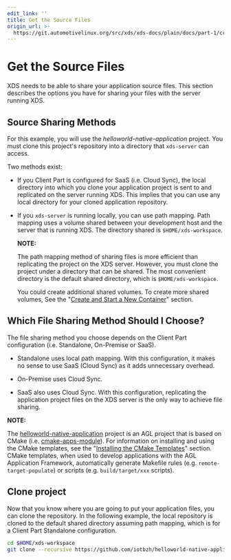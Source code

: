 ```yaml
---
edit_link: ''
title: Get the Source Files
origin_url: >-
  https://git.automotivelinux.org/src/xds/xds-docs/plain/docs/part-1/create-app-get-source-files.md?h=halibut
---
```


<!-- WARNING: This file is generated by fetch_docs.js using /home/boron/Documents/AGL/docs-webtemplate/site/_data/tocs/devguides/halibut/xds-docs-guides-devguides-book.yml -->

# Get the Source Files

XDS needs to be able to share your application source files.
This section describes the options you have for sharing your
files with the server running XDS.

## Source Sharing Methods

For this example, you will use the _helloworld-native-application_
project.
You must clone this project's repository into a directory that
`xds-server` can access.

Two methods exist:

- If you Client Part is configured for SaaS (i.e. Cloud Sync), the local
  directory into which you clone your application project is sent to
  and replicated on the server running XDS.
  This implies that you can use any local directory for your cloned
  application repository.

- If you `xds-server` is running locally, you can use path mapping.
  Path mapping uses a volume shared between your development host and the server
  that is running XDS.
  The directory shared is `$HOME/xds-workspace`.
 
  <!-- section-note -->
  **NOTE:**

  The path mapping method of sharing files is more efficient than
  replicating the project on the XDS server.
  However, you must clone the project under a directory that can be shared.
  The most convenient directory is the default shared directory, which is
  `$HOME/xds-workspace`.
  
  You could create additional shared volumes.
  To create more shared volumes, See the
  "[Create and Start a New Container](server-part.html#create-and-start-a-new-container)"
  section.

## Which File Sharing Method Should I Choose?

The file sharing method you choose depends on the
Client Part configuration (i.e. Standalone, On-Premise or SaaS).

- Standalone uses local path mapping. With this configuration, it
  makes no sense to use SaaS (Cloud Sync) as it adds unnecessary overhead.

- On-Premise uses Cloud Sync.

- SaaS also uses Cloud Sync. With this configuration, replicating the
  application project files on the XDS server is the only way to achieve
  file sharing.

<!-- section-note -->
**NOTE:**

The
[helloworld-native-application](https://github.com/iotbzh/helloworld-native-application)
project is an AGL project that is based on CMake
(i.e. [cmake-apps-module](https://git.automotivelinux.org/src/cmake-apps-module/)).
For information on installing and using the CMake templates, see the
"[Installing the CMake Templates](../../../../devguides/reference/cmakeafbtemplates/dev_guide/installing-cmake.html)"
section.
CMake templates, when used to develop applications
with the AGL Application Framework, automatically generate Makefile rules
(e.g. `remote-target-populate`) or scripts (e.g. `build/target/xxx` scripts).
<!-- end-section-note -->

## Clone project

Now that you know where you are going to put your application files,
you can clone the repository.
In the following example, the local repository is cloned to the
default shared directory assuming path mapping, which is for
a Client Part Standalone configuration.

```bash
cd $HOME/xds-workspace
git clone --recursive https://github.com/iotbzh/helloworld-native-application.git
```
